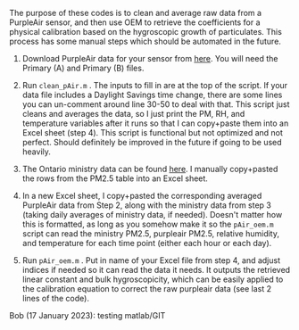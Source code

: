 The purpose of these codes is to clean and average raw data from a PurpleAir sensor, and then use OEM to retrieve the coefficients for a physical calibration based on the hygroscopic growth of particulates. This process has some manual steps which should be automated in the future.

1. Download PurpleAir data for your sensor from [here](https://map.purpleair.com/). You will need the Primary (A) and Primary (B) files.

2. Run `clean_pAir.m` . The inputs to fill in are at the top of the script. If your data file includes a Daylight Savings time change, there are some lines you can un-comment around line 30-50 to deal with that. This script just cleans and averages the data, so I just print the PM, RH, and temperature variables after it runs so that I can copy+paste them into an Excel sheet (step 4). This script is functional but not optimized and not perfect. Should definitely be improved in the future if going to be used heavily.

3. The Ontario ministry data can be found [here](http://www.airqualityontario.com/history/summary.php). I manually copy+pasted the rows from the PM2.5 table into an Excel sheet.

4. In a new Excel sheet, I copy+pasted the corresponding averaged PurpleAir data from Step 2, along with the ministry data from step 3 (taking daily averages of ministry data, if needed). Doesn't matter how this is formatted, as long as you somehow make it so the `pAir_oem.m` script can read the ministry PM2.5, purpleair PM2.5, relative humidity, and temperature for each time point (either each hour or each day).

5. Run `pAir_oem.m` . Put in name of your Excel file from step 4, and adjust indices if needed so it can read the data it needs. It outputs the retrieved linear constant and bulk hygroscopicity, which can be easily applied to the calibration equation to correct the raw purpleair data (see last 2 lines of the code).

Bob (17 January 2023): testing matlab/GIT
